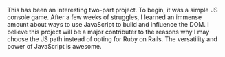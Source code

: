 This has been an interesting two-part project. To begin, it was a simple JS console game. After a few weeks of struggles, I learned an immense amount about ways to use JavaScript to build and influence the DOM. I believe this project will be a major contributer to the reasons why I may choose the JS path instead of opting for Ruby on Rails. The versatility and power of JavaScript is awesome.
